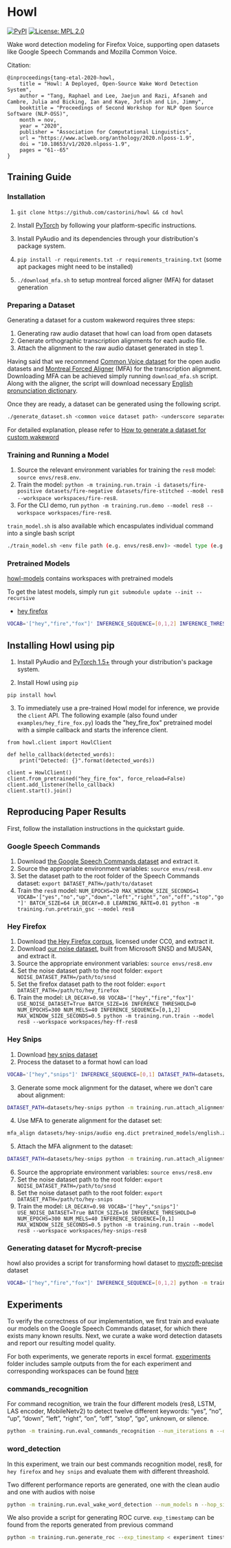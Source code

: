 # Howl

[![PyPI](https://img.shields.io/pypi/v/howl?color=brightgreen)](https://pypi.org/project/howl/)
[![License: MPL 2.0](https://img.shields.io/badge/License-MPL%202.0-brightgreen.svg)](https://opensource.org/licenses/MPL-2.0)

Wake word detection modeling for Firefox Voice, supporting open datasets like Google Speech Commands and Mozilla Common Voice.

Citation:

```
@inproceedings{tang-etal-2020-howl,
    title = "Howl: A Deployed, Open-Source Wake Word Detection System",
    author = "Tang, Raphael and Lee, Jaejun and Razi, Afsaneh and Cambre, Julia and Bicking, Ian and Kaye, Jofish and Lin, Jimmy",
    booktitle = "Proceedings of Second Workshop for NLP Open Source Software (NLP-OSS)",
    month = nov,
    year = "2020",
    publisher = "Association for Computational Linguistics",
    url = "https://www.aclweb.org/anthology/2020.nlposs-1.9",
    doi = "10.18653/v1/2020.nlposs-1.9",
    pages = "61--65"
}
```

## Training Guide

### Installation

1. `git clone https://github.com/castorini/howl && cd howl`

2. Install [PyTorch](https://pytorch.org) by following your platform-specific instructions.

3. Install PyAudio and its dependencies through your distribution's package system.

4. `pip install -r requirements.txt -r requirements_training.txt` (some apt packages might need to be installed)

5. `./download_mfa.sh` to setup montreal forced aligner (MFA) for dataset generation

### Preparing a Dataset

Generating a dataset for a custom wakeword requires three steps:
1. Generating raw audio dataset that howl can load from open datasets
2. Generate orthographic transcription alignments for each audio file.
3. Attach the alignment to the raw audio dataset generated in step 1.

Having said that we recommend [Common Voice dataset](https://commonvoice.mozilla.org/) for the open audio datasets and [Montreal Forced Aligner](https://montreal-forced-aligner.readthedocs.io/en/stable/installation.html) (MFA) for the transcription alignment.
Downloading MFA can be achieved simply running `download_mfa.sh` script. Along with the aligner, the script will download necessary [English pronunciation dictionary](http://svn.code.sf.net/p/cmusphinx/code/trunk/cmudict/cmudict-0.7b).

Once they are ready, a dataset can be generated using the following script.
```bash
./generate_dataset.sh <common voice dataset path> <underscore separated wakeword (e.g. hey_fire_fox)> <inference sequence (e.g. [0,1,2])> <(Optional) "true" to skip negative dataset generation>
```

For detailed explanation, please refer to [How to generate a dataset for custom wakeword](https://github.com/castorini/howl/tree/master/howl/dataset)

### Training and Running a Model

1. Source the relevant environment variables for training the `res8` model: `source envs/res8.env`.
2. Train the model: `python -m training.run.train -i datasets/fire-positive datasets/fire-negative datasets/fire-stitched --model res8 --workspace workspaces/fire-res8`.
3. For the CLI demo, run `python -m training.run.demo --model res8 --workspace workspaces/fire-res8`.

`train_model.sh` is also available which encaspulates individual command into a single bash script

```bash
./train_model.sh <env file path (e.g. envs/res8.env)> <model type (e.g. res8)> <workspace path (e.g. workspaces/fire-res8)> <dataset1 (e.g. datasets/fire-positive)> <dataset2 (e.g. datasets/fire-negative)> ...
```

### Pretrained Models

[howl-models](https://github.com/castorini/howl-models) contains workspaces with pretrained models

To get the latest models, simply run `git submodule update --init --recursive`

- [hey firefox](https://github.com/castorini/howl-models/tree/master/howl/hey-fire-fox)

```bash
VOCAB='["hey","fire","fox"]' INFERENCE_SEQUENCE=[0,1,2] INFERENCE_THRESHOLD=0 NUM_MELS=40 MAX_WINDOW_SIZE_SECONDS=0.5 python -m training.run.demo --model res8 --workspace howl-models/howl/hey-fire-fox
```

## Installing Howl using pip

1. Install PyAudio and [PyTorch 1.5+](https://pytorch.org) through your distribution's package system.

2. Install Howl using `pip`

```
pip install howl
```

3. To immediately use a pre-trained Howl model for inference, we provide the `client` API. The following example (also found under `examples/hey_fire_fox.py`) loads the "hey_fire_fox" pretrained model with a simple callback and starts the inference client.

```
from howl.client import HowlClient

def hello_callback(detected_words):
    print("Detected: {}".format(detected_words))

client = HowlClient()
client.from_pretrained("hey_fire_fox", force_reload=False)
client.add_listener(hello_callback)
client.start().join()
```

## Reproducing Paper Results

First, follow the installation instructions in the quickstart guide.

### Google Speech Commands

1. Download [the Google Speech Commands dataset](https://ai.googleblog.com/2017/08/launching-speech-commands-dataset.html) and extract it.
2. Source the appropriate environment variables: `source envs/res8.env`
3. Set the dataset path to the root folder of the Speech Commands dataset: `export DATASET_PATH=/path/to/dataset`
4. Train the `res8` model: `NUM_EPOCHS=20 MAX_WINDOW_SIZE_SECONDS=1 VOCAB='["yes","no","up","down","left","right","on","off","stop","go"]' BATCH_SIZE=64 LR_DECAY=0.8 LEARNING_RATE=0.01 python -m training.run.pretrain_gsc --model res8`

### Hey Firefox

1. Download [the Hey Firefox corpus](https://nlp.nyc3.digitaloceanspaces.com/hey-ff-data.zip), licensed under CC0, and extract it.
2. Download [our noise dataset](https://nlp.nyc3.digitaloceanspaces.com/hey-ff-noise.zip), built from Microsoft SNSD and MUSAN, and extract it.
3. Source the appropriate environment variables: `source envs/res8.env`
4. Set the noise dataset path to the root folder: `export NOISE_DATASET_PATH=/path/to/snsd`
5. Set the firefox dataset path to the root folder: `export DATASET_PATH=/path/to/hey_firefox`
6. Train the model: `LR_DECAY=0.98 VOCAB='["hey","fire","fox"]' USE_NOISE_DATASET=True BATCH_SIZE=16 INFERENCE_THRESHOLD=0 NUM_EPOCHS=300 NUM_MELS=40 INFERENCE_SEQUENCE=[0,1,2] MAX_WINDOW_SIZE_SECONDS=0.5 python -m training.run.train --model res8 --workspace workspaces/hey-ff-res8`

### Hey Snips

1. Download [hey snips dataset](https://github.com/sonos/keyword-spotting-research-datasets)
2. Process the dataset to a format howl can load

```bash
VOCAB='["hey","snips"]' INFERENCE_SEQUENCE=[0,1] DATASET_PATH=datasets/hey-snips python -m training.run.deprecated.create_raw_dataset --dataset-loader-type 'hey-snips' -i ~/path/to/hey_snips_dataset
```

3. Generate some mock alignment for the dataset, where we don't care about alignment:

```bash
DATASET_PATH=datasets/hey-snips python -m training.run.attach_alignment --align-type stub
```

4. Use MFA to generate alignment for the dataset set:

```bash
mfa_align datasets/hey-snips/audio eng.dict pretrained_models/english.zip output-folder
```

5. Attach the MFA alignment to the dataset:

```bash
DATASET_PATH=datasets/hey-snips python -m training.run.attach_alignment --align-type mfa -i output-folder
```

6. Source the appropriate environment variables: `source envs/res8.env`
7. Set the noise dataset path to the root folder: `export NOISE_DATASET_PATH=/path/to/snsd`
8. Set the noise dataset path to the root folder: `export DATASET_PATH=/path/to/hey-snips`
9. Train the model: `LR_DECAY=0.98 VOCAB='["hey","snips"]' USE_NOISE_DATASET=True BATCH_SIZE=16 INFERENCE_THRESHOLD=0 NUM_EPOCHS=300 NUM_MELS=40 INFERENCE_SEQUENCE=[0,1] MAX_WINDOW_SIZE_SECONDS=0.5 python -m training.run.train --model res8 --workspace workspaces/hey-snips-res8`

### Generating dataset for Mycroft-precise

howl also provides a script for transforming howl dataset to [mycroft-precise](https://github.com/MycroftAI/mycroft-precise) dataset
```bash
VOCAB='["hey","fire","fox"]' INFERENCE_SEQUENCE=[0,1,2] python -m training.run.generate_precise_dataset --dataset-path /path/to/howl_dataset
```

## Experiments

To verify the correctness of our implementation, we first train and evaluate our models on the Google Speech Commands dataset, for which there exists many known results. Next, we curate a wake word detection datasets and report our resulting model quality.

For both experiments, we generate reports in excel format. [experiments](https://github.com/castorini/howl/tree/master/experiments) folder includes sample outputs from the for each experiment and corresponding workspaces can be found [here](https://github.com/castorini/howl-models/tree/master/howl/experiments)

### commands_recognition

For command recognition, we train the four different models (res8, LSTM, LAS encoder, MobileNetv2) to detect twelve different keywords: “yes”, “no”, “up”, “down”, “left”, “right”, “on”, “off”, “stop”, “go”, unknown, or silence.

```bash
python -m training.run.eval_commands_recognition --num_iterations n --dataset_path < path_to_gsc_datasets >
```

### word_detection

In this experiment, we train our best commands recognition model, res8, for `hey firefox` and `hey snips` and evaluate them with different threashold.

Two different performance reports are generated, one with the clean audio and one with audios with noise

```bash
python -m training.run.eval_wake_word_detection --num_models n --hop_size < number between 0 and 1 > --exp_type < hey_firefox | hey_snips > --dataset_path "x" --noiseset_path "y"
```

We also provide a script for generating ROC curve. `exp_timestamp` can be found from the reports generated from previous command

```bash
python -m training.run.generate_roc --exp_timestamp < experiment timestamp > --exp_type < hey_firefox | hey_snips >
```
